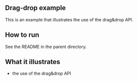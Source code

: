 Drag-drop example
-----------------

This is an example that illustrates the use of the drag&drop API.

How to run
----------

See the README in the parent directory.

What it illustrates
-------------------

- the use of the drag&drop API